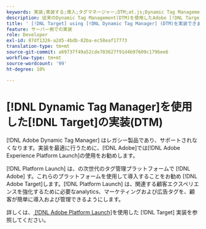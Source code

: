 ```yaml
---
keywords: 実装;実装する;導入;タグマネージャー;DTM;at.js;Dynamic Tag Management
description: 従来のDynamic Tag Management(DTM)を使用したAdobe [!DNL Target] at.jsライブラリの実装方法を説明します。 Adobeの起動は、 [!DNL Target]を導入する推奨される方法です。
title: ' [!DNL Target] using [!DNL Dynamic Tag Manager] (DTM)を実装できますか。'
feature: サーバー側での実装
role: Developer
exl-id: 87df1326-a2d5-4bdb-82ba-ec58eaf17773
translation-type: tm+mt
source-git-commit: a69737f49a52cde703627f91d4b97609c1796ee6
workflow-type: tm+mt
source-wordcount: '99'
ht-degree: 10%

---
```


# [!DNL Dynamic Tag Manager]を使用した[!DNL Target]の実装(DTM)

[!DNL Adobe Dynamic Tag Manager] はレガシー製品であり、サポートされなくなります。実装を最適に行うために、[!DNL Adobe]では[!DNL Adobe Experience Platform Launch]の使用をお勧めします。

[!DNL Platform Launch] は、の次世代のタグ管理プラットフォームで [!DNL Adobe] す。これらのプラットフォームを使用して導入することをお勧め [!DNL Adobe Target]します。[!DNL Platform Launch] は、関連する顧客エクスペリエンスを強化するために必要なanalytics、マーケティングおよび広告タグを、顧客が簡単に導入および管理できるようにします。

詳しくは、[ [!DNL Adobe Platform Launch]](/help/c-implementing-target/c-implementing-target-for-client-side-web/how-to-deployatjs/cmp-implementing-target-using-adobe-launch.md)を使用した [!DNL Target] 実装を参照してください。


